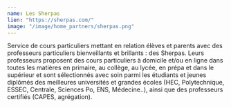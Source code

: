 ```yaml
---
name: Les Sherpas
lien: "https://sherpas.com/"
image: "/image/home_partners/sherpas.png"
---
```


Service de cours particuliers mettant en relation élèves et parents avec des professeurs particuliers bienveillants et brillants : des Sherpas. Leurs professeurs proposent des cours particuliers à domicile et/ou en ligne dans toutes les matières en primaire, au collège, au lycée, en prépa et dans le supérieur et sont sélectionnés avec soin parmi les étudiants et jeunes diplômés des meilleures universités et grandes écoles (HEC, Polytechnique, ESSEC, Centrale, Sciences Po, ENS, Médecine..), ainsi que des professeurs certifiés (CAPES, agrégation).